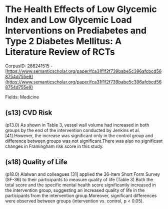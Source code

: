 # The Health Effects of Low Glycemic Index and Low Glycemic Load Interventions on Prediabetes and Type 2 Diabetes Mellitus: A Literature Review of RCTs

CorpusID: 266241515 - [https://www.semanticscholar.org/paper/fca31f1f2f739babe5c396afcbcd568754d755e9](https://www.semanticscholar.org/paper/fca31f1f2f739babe5c396afcbcd568754d755e9)

Fields: Medicine

## (s13) CVD Risk
(p13.0) As shown in Table 3, vessel wall volume had increased in both groups by the end of the intervention conducted by Jenkins et al. [41].However, the increase was significant only in the control group and difference between groups was not significant.There was also no significant changes in Framingham risk score in this study.
## (s18) Quality of Life
(p18.0) Alalwan and colleagues [31] applied the 36-Item Short Form Survey (SF-36) to their participants to measure quality of life (Table 3).Both the total score and the specific mental health score significantly increased in the intervention group, suggesting an increased quality of life in the participants from the intervention group.Moreover, significant differences were observed between groups (intervention vs. control, p < 0.05).
